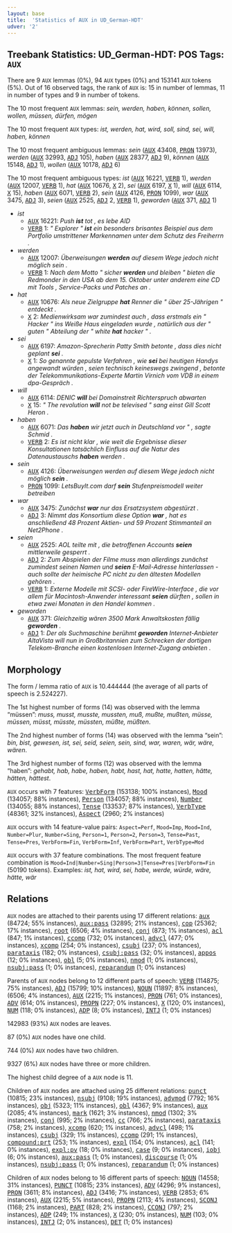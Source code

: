 ```yaml
---
layout: base
title:  'Statistics of AUX in UD_German-HDT'
udver: '2'
---
```


## Treebank Statistics: UD_German-HDT: POS Tags: `AUX`

There are 9 `AUX` lemmas (0%), 94 `AUX` types (0%) and 153141 `AUX` tokens (5%).
Out of 16 observed tags, the rank of `AUX` is: 15 in number of lemmas, 11 in number of types and 9 in number of tokens.

The 10 most frequent `AUX` lemmas: <em>sein, werden, haben, können, sollen, wollen, müssen, dürfen, mögen</em>

The 10 most frequent `AUX` types:  <em>ist, werden, hat, wird, soll, sind, sei, will, haben, können</em>

The 10 most frequent ambiguous lemmas: <em>sein</em> (<tt><a href="de_hdt-pos-AUX.html">AUX</a></tt> 43408, <tt><a href="de_hdt-pos-PRON.html">PRON</a></tt> 13973), <em>werden</em> (<tt><a href="de_hdt-pos-AUX.html">AUX</a></tt> 32993, <tt><a href="de_hdt-pos-ADJ.html">ADJ</a></tt> 105), <em>haben</em> (<tt><a href="de_hdt-pos-AUX.html">AUX</a></tt> 28377, <tt><a href="de_hdt-pos-ADJ.html">ADJ</a></tt> 9), <em>können</em> (<tt><a href="de_hdt-pos-AUX.html">AUX</a></tt> 15148, <tt><a href="de_hdt-pos-ADJ.html">ADJ</a></tt> 1), <em>wollen</em> (<tt><a href="de_hdt-pos-AUX.html">AUX</a></tt> 10178, <tt><a href="de_hdt-pos-ADJ.html">ADJ</a></tt> 6)

The 10 most frequent ambiguous types:  <em>ist</em> (<tt><a href="de_hdt-pos-AUX.html">AUX</a></tt> 16221, <tt><a href="de_hdt-pos-VERB.html">VERB</a></tt> 1), <em>werden</em> (<tt><a href="de_hdt-pos-AUX.html">AUX</a></tt> 12007, <tt><a href="de_hdt-pos-VERB.html">VERB</a></tt> 1), <em>hat</em> (<tt><a href="de_hdt-pos-AUX.html">AUX</a></tt> 10676, <tt><a href="de_hdt-pos-X.html">X</a></tt> 2), <em>sei</em> (<tt><a href="de_hdt-pos-AUX.html">AUX</a></tt> 6197, <tt><a href="de_hdt-pos-X.html">X</a></tt> 1), <em>will</em> (<tt><a href="de_hdt-pos-AUX.html">AUX</a></tt> 6114, <tt><a href="de_hdt-pos-X.html">X</a></tt> 15), <em>haben</em> (<tt><a href="de_hdt-pos-AUX.html">AUX</a></tt> 6071, <tt><a href="de_hdt-pos-VERB.html">VERB</a></tt> 2), <em>sein</em> (<tt><a href="de_hdt-pos-AUX.html">AUX</a></tt> 4126, <tt><a href="de_hdt-pos-PRON.html">PRON</a></tt> 1099), <em>war</em> (<tt><a href="de_hdt-pos-AUX.html">AUX</a></tt> 3475, <tt><a href="de_hdt-pos-ADJ.html">ADJ</a></tt> 3), <em>seien</em> (<tt><a href="de_hdt-pos-AUX.html">AUX</a></tt> 2525, <tt><a href="de_hdt-pos-ADJ.html">ADJ</a></tt> 2, <tt><a href="de_hdt-pos-VERB.html">VERB</a></tt> 1), <em>geworden</em> (<tt><a href="de_hdt-pos-AUX.html">AUX</a></tt> 371, <tt><a href="de_hdt-pos-ADJ.html">ADJ</a></tt> 1)


* <em>ist</em>
  * <tt><a href="de_hdt-pos-AUX.html">AUX</a></tt> 16221: <em>Push <b>ist</b> tot , es lebe AID</em>
  * <tt><a href="de_hdt-pos-VERB.html">VERB</a></tt> 1: <em>" Explorer " <b>ist</b> ein besonders brisantes Beispiel aus dem Portfolio umstrittener Markennamen unter dem Schutz des Freiherrn .</em>
* <em>werden</em>
  * <tt><a href="de_hdt-pos-AUX.html">AUX</a></tt> 12007: <em>Überweisungen <b>werden</b> auf diesem Wege jedoch nicht möglich sein .</em>
  * <tt><a href="de_hdt-pos-VERB.html">VERB</a></tt> 1: <em>Nach dem Motto " sicher <b>werden</b> und bleiben " bieten die Redmonder in den USA ab dem 15. Oktober unter anderem eine CD mit Tools , Service-Packs und Patches an .</em>
* <em>hat</em>
  * <tt><a href="de_hdt-pos-AUX.html">AUX</a></tt> 10676: <em>Als neue Zielgruppe <b>hat</b> Renner die " über 25-Jährigen " entdeckt .</em>
  * <tt><a href="de_hdt-pos-X.html">X</a></tt> 2: <em>Medienwirksam war zumindest auch , dass erstmals ein " Hacker " ins Weiße Haus eingeladen wurde , natürlich aus der " guten " Abteilung der " white <b>hat</b> hacker " .</em>
* <em>sei</em>
  * <tt><a href="de_hdt-pos-AUX.html">AUX</a></tt> 6197: <em>Amazon-Sprecherin Patty Smith betonte , dass dies nicht geplant <b>sei</b> .</em>
  * <tt><a href="de_hdt-pos-X.html">X</a></tt> 1: <em>So genannte gepulste Verfahren , wie <b>sei</b> bei heutigen Handys angewandt würden , seien technisch keineswegs zwingend , betonte der Telekommunikations-Experte Martin Virnich vom VDB in einem dpa-Gespräch .</em>
* <em>will</em>
  * <tt><a href="de_hdt-pos-AUX.html">AUX</a></tt> 6114: <em>DENIC <b>will</b> bei Domainstreit Richterspruch abwarten</em>
  * <tt><a href="de_hdt-pos-X.html">X</a></tt> 15: <em>" The revolution <b>will</b> not be televised " sang einst Gill Scott Heron .</em>
* <em>haben</em>
  * <tt><a href="de_hdt-pos-AUX.html">AUX</a></tt> 6071: <em>Das <b>haben</b> wir jetzt auch in Deutschland vor " , sagte Schmid .</em>
  * <tt><a href="de_hdt-pos-VERB.html">VERB</a></tt> 2: <em>Es ist nicht klar , wie weit die Ergebnisse dieser Konsultationen tatsächlich Einfluss auf die Natur des Datenaustauschs <b>haben</b> werden .</em>
* <em>sein</em>
  * <tt><a href="de_hdt-pos-AUX.html">AUX</a></tt> 4126: <em>Überweisungen werden auf diesem Wege jedoch nicht möglich <b>sein</b> .</em>
  * <tt><a href="de_hdt-pos-PRON.html">PRON</a></tt> 1099: <em>LetsBuyIt.com darf <b>sein</b> Stufenpreismodell weiter betreiben</em>
* <em>war</em>
  * <tt><a href="de_hdt-pos-AUX.html">AUX</a></tt> 3475: <em>Zunächst <b>war</b> nur das Ersatzsystem abgestürzt .</em>
  * <tt><a href="de_hdt-pos-ADJ.html">ADJ</a></tt> 3: <em>Nimmt das Konsortium diese Option <b>war</b> , hat es anschließend 48 Prozent Aktien- und 59 Prozent Stimmanteil an Net2Phone .</em>
* <em>seien</em>
  * <tt><a href="de_hdt-pos-AUX.html">AUX</a></tt> 2525: <em>AOL teilte mit , die betroffenen Accounts <b>seien</b> mittlerweile gesperrt .</em>
  * <tt><a href="de_hdt-pos-ADJ.html">ADJ</a></tt> 2: <em>Zum Abspielen der Filme muss man allerdings zunächst zumindest seinen Namen und <b>seien</b> E-Mail-Adresse hinterlassen - auch sollte der heimische PC nicht zu den ältesten Modellen gehören .</em>
  * <tt><a href="de_hdt-pos-VERB.html">VERB</a></tt> 1: <em>Externe Modelle mit SCSI- oder FireWire-Interface , die vor allem für Macintosh-Anwender interessant <b>seien</b> dürften , sollen in etwa zwei Monaten in den Handel kommen .</em>
* <em>geworden</em>
  * <tt><a href="de_hdt-pos-AUX.html">AUX</a></tt> 371: <em>Gleichzeitig wären 3500 Mark Anwaltskosten fällig <b>geworden</b> .</em>
  * <tt><a href="de_hdt-pos-ADJ.html">ADJ</a></tt> 1: <em>Der als Suchmaschine berühmt <b>geworden</b> Internet-Anbieter AltaVista will nun in Großbritannien zum Schrecken der dortigen Telekom-Branche einen kostenlosen Internet-Zugang anbieten .</em>

## Morphology

The form / lemma ratio of `AUX` is 10.444444 (the average of all parts of speech is 2.524227).

The 1st highest number of forms (14) was observed with the lemma “müssen”: <em>muss, musst, musste, mussten, muß, mußte, mußten, müsse, müssen, müsst, müsste, müssten, müßte, müßten</em>.

The 2nd highest number of forms (14) was observed with the lemma “sein”: <em>bin, bist, gewesen, ist, sei, seid, seien, sein, sind, war, waren, wär, wäre, wären</em>.

The 3rd highest number of forms (12) was observed with the lemma “haben”: <em>gehabt, hab, habe, haben, habt, hast, hat, hatte, hatten, hätte, hätten, hättest</em>.

`AUX` occurs with 7 features: <tt><a href="de_hdt-feat-VerbForm.html">VerbForm</a></tt> (153138; 100% instances), <tt><a href="de_hdt-feat-Mood.html">Mood</a></tt> (134057; 88% instances), <tt><a href="de_hdt-feat-Person.html">Person</a></tt> (134057; 88% instances), <tt><a href="de_hdt-feat-Number.html">Number</a></tt> (134055; 88% instances), <tt><a href="de_hdt-feat-Tense.html">Tense</a></tt> (133537; 87% instances), <tt><a href="de_hdt-feat-VerbType.html">VerbType</a></tt> (48361; 32% instances), <tt><a href="de_hdt-feat-Aspect.html">Aspect</a></tt> (2960; 2% instances)

`AUX` occurs with 14 feature-value pairs: `Aspect=Perf`, `Mood=Imp`, `Mood=Ind`, `Number=Plur`, `Number=Sing`, `Person=1`, `Person=2`, `Person=3`, `Tense=Past`, `Tense=Pres`, `VerbForm=Fin`, `VerbForm=Inf`, `VerbForm=Part`, `VerbType=Mod`

`AUX` occurs with 37 feature combinations.
The most frequent feature combination is `Mood=Ind|Number=Sing|Person=3|Tense=Pres|VerbForm=Fin` (50190 tokens).
Examples: <em>ist, hat, wird, sei, habe, werde, würde, wäre, hätte, wär</em>


## Relations

`AUX` nodes are attached to their parents using 17 different relations: <tt><a href="de_hdt-dep-aux.html">aux</a></tt> (84724; 55% instances), <tt><a href="de_hdt-dep-aux-pass.html">aux:pass</a></tt> (32895; 21% instances), <tt><a href="de_hdt-dep-cop.html">cop</a></tt> (25362; 17% instances), <tt><a href="de_hdt-dep-root.html">root</a></tt> (6506; 4% instances), <tt><a href="de_hdt-dep-conj.html">conj</a></tt> (873; 1% instances), <tt><a href="de_hdt-dep-acl.html">acl</a></tt> (847; 1% instances), <tt><a href="de_hdt-dep-ccomp.html">ccomp</a></tt> (732; 0% instances), <tt><a href="de_hdt-dep-advcl.html">advcl</a></tt> (477; 0% instances), <tt><a href="de_hdt-dep-xcomp.html">xcomp</a></tt> (254; 0% instances), <tt><a href="de_hdt-dep-csubj.html">csubj</a></tt> (237; 0% instances), <tt><a href="de_hdt-dep-parataxis.html">parataxis</a></tt> (182; 0% instances), <tt><a href="de_hdt-dep-csubj-pass.html">csubj:pass</a></tt> (32; 0% instances), <tt><a href="de_hdt-dep-appos.html">appos</a></tt> (12; 0% instances), <tt><a href="de_hdt-dep-obl.html">obl</a></tt> (5; 0% instances), <tt><a href="de_hdt-dep-nmod.html">nmod</a></tt> (1; 0% instances), <tt><a href="de_hdt-dep-nsubj-pass.html">nsubj:pass</a></tt> (1; 0% instances), <tt><a href="de_hdt-dep-reparandum.html">reparandum</a></tt> (1; 0% instances)

Parents of `AUX` nodes belong to 12 different parts of speech: <tt><a href="de_hdt-pos-VERB.html">VERB</a></tt> (114875; 75% instances), <tt><a href="de_hdt-pos-ADJ.html">ADJ</a></tt> (15799; 10% instances), <tt><a href="de_hdt-pos-NOUN.html">NOUN</a></tt> (11897; 8% instances),  (6506; 4% instances), <tt><a href="de_hdt-pos-AUX.html">AUX</a></tt> (2215; 1% instances), <tt><a href="de_hdt-pos-PRON.html">PRON</a></tt> (761; 0% instances), <tt><a href="de_hdt-pos-ADV.html">ADV</a></tt> (614; 0% instances), <tt><a href="de_hdt-pos-PROPN.html">PROPN</a></tt> (227; 0% instances), <tt><a href="de_hdt-pos-X.html">X</a></tt> (120; 0% instances), <tt><a href="de_hdt-pos-NUM.html">NUM</a></tt> (118; 0% instances), <tt><a href="de_hdt-pos-ADP.html">ADP</a></tt> (8; 0% instances), <tt><a href="de_hdt-pos-INTJ.html">INTJ</a></tt> (1; 0% instances)

142983 (93%) `AUX` nodes are leaves.

87 (0%) `AUX` nodes have one child.

744 (0%) `AUX` nodes have two children.

9327 (6%) `AUX` nodes have three or more children.

The highest child degree of a `AUX` node is 11.

Children of `AUX` nodes are attached using 25 different relations: <tt><a href="de_hdt-dep-punct.html">punct</a></tt> (10815; 23% instances), <tt><a href="de_hdt-dep-nsubj.html">nsubj</a></tt> (9108; 19% instances), <tt><a href="de_hdt-dep-advmod.html">advmod</a></tt> (7792; 16% instances), <tt><a href="de_hdt-dep-obj.html">obj</a></tt> (5323; 11% instances), <tt><a href="de_hdt-dep-obl.html">obl</a></tt> (4367; 9% instances), <tt><a href="de_hdt-dep-aux.html">aux</a></tt> (2085; 4% instances), <tt><a href="de_hdt-dep-mark.html">mark</a></tt> (1621; 3% instances), <tt><a href="de_hdt-dep-nmod.html">nmod</a></tt> (1302; 3% instances), <tt><a href="de_hdt-dep-conj.html">conj</a></tt> (995; 2% instances), <tt><a href="de_hdt-dep-cc.html">cc</a></tt> (766; 2% instances), <tt><a href="de_hdt-dep-parataxis.html">parataxis</a></tt> (758; 2% instances), <tt><a href="de_hdt-dep-xcomp.html">xcomp</a></tt> (620; 1% instances), <tt><a href="de_hdt-dep-advcl.html">advcl</a></tt> (498; 1% instances), <tt><a href="de_hdt-dep-csubj.html">csubj</a></tt> (329; 1% instances), <tt><a href="de_hdt-dep-ccomp.html">ccomp</a></tt> (291; 1% instances), <tt><a href="de_hdt-dep-compound-prt.html">compound:prt</a></tt> (253; 1% instances), <tt><a href="de_hdt-dep-expl.html">expl</a></tt> (154; 0% instances), <tt><a href="de_hdt-dep-acl.html">acl</a></tt> (141; 0% instances), <tt><a href="de_hdt-dep-expl-pv.html">expl:pv</a></tt> (18; 0% instances), <tt><a href="de_hdt-dep-case.html">case</a></tt> (9; 0% instances), <tt><a href="de_hdt-dep-iobj.html">iobj</a></tt> (6; 0% instances), <tt><a href="de_hdt-dep-aux-pass.html">aux:pass</a></tt> (1; 0% instances), <tt><a href="de_hdt-dep-discourse.html">discourse</a></tt> (1; 0% instances), <tt><a href="de_hdt-dep-nsubj-pass.html">nsubj:pass</a></tt> (1; 0% instances), <tt><a href="de_hdt-dep-reparandum.html">reparandum</a></tt> (1; 0% instances)

Children of `AUX` nodes belong to 16 different parts of speech: <tt><a href="de_hdt-pos-NOUN.html">NOUN</a></tt> (14558; 31% instances), <tt><a href="de_hdt-pos-PUNCT.html">PUNCT</a></tt> (10815; 23% instances), <tt><a href="de_hdt-pos-ADV.html">ADV</a></tt> (4296; 9% instances), <tt><a href="de_hdt-pos-PRON.html">PRON</a></tt> (3611; 8% instances), <tt><a href="de_hdt-pos-ADJ.html">ADJ</a></tt> (3416; 7% instances), <tt><a href="de_hdt-pos-VERB.html">VERB</a></tt> (2853; 6% instances), <tt><a href="de_hdt-pos-AUX.html">AUX</a></tt> (2215; 5% instances), <tt><a href="de_hdt-pos-PROPN.html">PROPN</a></tt> (2113; 4% instances), <tt><a href="de_hdt-pos-SCONJ.html">SCONJ</a></tt> (1168; 2% instances), <tt><a href="de_hdt-pos-PART.html">PART</a></tt> (828; 2% instances), <tt><a href="de_hdt-pos-CCONJ.html">CCONJ</a></tt> (797; 2% instances), <tt><a href="de_hdt-pos-ADP.html">ADP</a></tt> (249; 1% instances), <tt><a href="de_hdt-pos-X.html">X</a></tt> (230; 0% instances), <tt><a href="de_hdt-pos-NUM.html">NUM</a></tt> (103; 0% instances), <tt><a href="de_hdt-pos-INTJ.html">INTJ</a></tt> (2; 0% instances), <tt><a href="de_hdt-pos-DET.html">DET</a></tt> (1; 0% instances)

